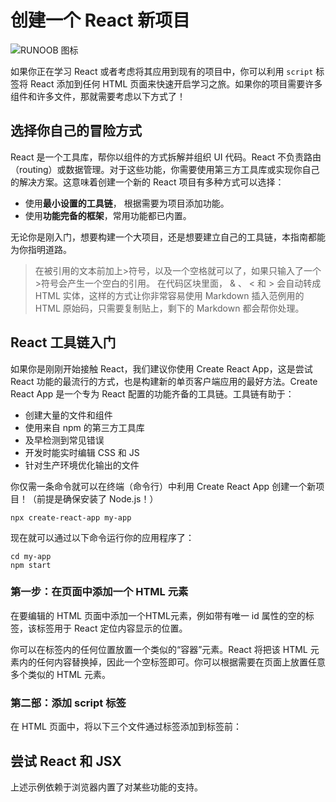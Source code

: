 # 创建一个 React 新项目

![RUNOOB 图标](/logo.png "logo")

如果你正在学习 React 或者考虑将其应用到现有的项目中，你可以利用 `script` 标签将 React 添加到任何 HTML 页面来快速开启学习之旅。如果你的项目需要许多组件和许多文件，那就需要考虑以下方式了！

## 选择你自己的冒险方式

React 是一个工具库，帮你以组件的方式拆解并组织 UI 代码。React 不负责路由（routing）或数据管理。对于这些功能，你需要使用第三方工具库或实现你自己的解决方案。这意味着创建一个新的 React 项目有多种方式可以选择：

* 使用**最小设置的工具链**， 根据需要为项目添加功能。
* 使用**功能完备的框架**，常用功能都已内置。

无论你是刚入门，想要构建一个大项目，还是想要建立自己的工具链，本指南都能为你指明道路。

>在被引用的文本前加上>符号，以及一个空格就可以了，如果只输入了一个>符号会产生一个空白的引用。
>在代码区块里面， & 、 < 和 > 会自动转成 HTML 实体，这样的方式让你非常容易使用 Markdown 插入范例用的 HTML 原始码，只需要复制贴上，剩下的 Markdown 都会帮你处理。

## React 工具链入门

如果你是刚刚开始接触 React，我们建议你使用 Create React App，这是尝试 React 功能的最流行的方式，也是构建新的单页客户端应用的最好方法。Create React App 是一个专为 React 配置的功能齐备的工具链。工具链有助于：

* 创建大量的文件和组件
* 使用来自 npm 的第三方工具库
* 及早检测到常见错误
* 开发时能实时编辑 CSS 和 JS
* 针对生产环境优化输出的文件

你仅需一条命令就可以在终端（命令行）中利用 Create React App 创建一个新项目！（前提是确保安装了 Node.js！）

```Terminal
npx create-react-app my-app
```

现在就可以通过以下命令运行你的应用程序了：
```Terminal
cd my-app
npm start
```

### 第一步：在页面中添加一个 HTML 元素

在要编辑的 HTML 页面中添加一个HTML元素，例如带有唯一 id 属性的空的标签，该标签用于 React 定位内容显示的位置。

你可以在标签内的任何位置放置一个类似的“容器”元素。React 将把该 HTML 元素内的任何内容替换掉，因此一个空标签即可。你可以根据需要在页面上放置任意多个类似的 HTML 元素。

### 第二部：添加 script 标签

在 HTML 页面中，将以下三个文件通过标签添加到标签前：

## 尝试 React 和 JSX

上述示例依赖于浏览器内置了对某些功能的支持。